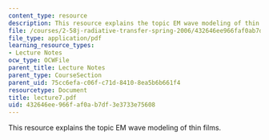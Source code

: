 ```yaml
---
content_type: resource
description: This resource explains the topic EM wave modeling of thin films.
file: /courses/2-58j-radiative-transfer-spring-2006/432646ee966faf0ab7df3e3733e75608_lecture7.pdf
file_type: application/pdf
learning_resource_types:
- Lecture Notes
ocw_type: OCWFile
parent_title: Lecture Notes
parent_type: CourseSection
parent_uid: 75cc6efa-c06f-c71d-8410-8ea5b6b661f4
resourcetype: Document
title: lecture7.pdf
uid: 432646ee-966f-af0a-b7df-3e3733e75608
---
```

This resource explains the topic EM wave modeling of thin films.